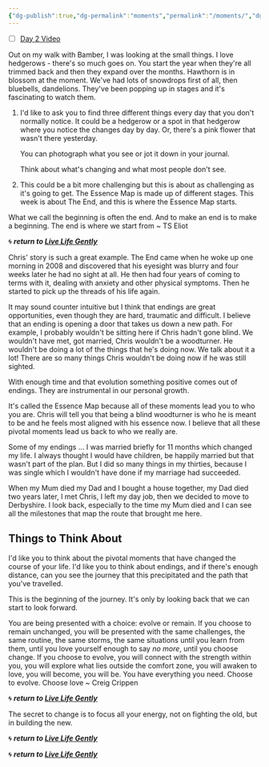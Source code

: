 ```yaml
---
{"dg-publish":true,"dg-permalink":"moments","permalink":"/moments/","dgHomeLink":true,"dgPassFrontmatter":false}
---
```



- [ ] [Day 2 Video](https://www.instagram.com/tv/CPnp2EuHuAl9BZ2tlLQ9PPyFMLHDr9TcYzG1D80/)

Out on my walk with Bamber, I was looking at the small things. I love hedgerows - there's so much goes on. You start the year when they're all trimmed back and then they expand over the months. Hawthorn is in blossom at the moment. We've had lots of snowdrops first of all, then bluebells, dandelions. They've been popping up in stages and it's fascinating to watch them.

1. I'd like to ask you to find three different things every day that you don't normally notice. It could be a hedgerow or a spot in that hedgerow where you notice the changes day by day. Or, there's a pink flower that wasn't there yesterday. 

	You can photograph what you see or jot it down in your journal.

	Think about what's changing and what most people don't see.
	
2. This could be a bit more challenging but this is about as challenging as it's going to get. The Essence Map is made up of different stages. This week is about The End, and this is where the Essence Map starts.


<div class="transclusion internal-embed is-loaded"><div class="markdown-embed">

<div class="markdown-embed-title">



</div>



What we call the beginning is often the end. And to make an end is to make a beginning. The end is where we start from ~ TS Eliot

🌀 ***return to [Live Life Gently](https://livelifegently.co.uk/)***

</div></div>


Chris' story is such a great example. The End came when he woke up one morning in 2008 and discovered that his eyesight was blurry and four weeks later he had no sight at all. He then had four years of coming to terms with it, dealing with anxiety and other physical symptoms. Then he started to pick up the threads of his life again.

It may sound counter intuitive but I think that endings are great opportunities, even though they are hard, traumatic and difficult. I believe that an ending is opening a door that takes us down a new path. For example, I probably wouldn't be sitting here if Chris hadn't gone blind. We wouldn't have met, got married, Chris wouldn't be a woodturner. He wouldn't be doing a lot of the things that he's doing now. We talk about it a lot! There are so many things Chris wouldn't be doing now if he was still sighted.

With enough time and that evolution something positive comes out of endings. They are instrumental in our personal growth. 

It's called the Essence Map because all of these moments lead you to who you are. Chris will tell you that being a blind woodturner is who he is meant to be and he feels most aligned with his essence now. I believe that all these pivotal moments lead us back to who we really are.

Some of my endings ... I was married briefly for 11 months which changed my life. I always thought I would have children, be happily married but that wasn't part of the plan. But I did so many things in my thirties, because I was single which I wouldn't have done if my marriage had succeeded.

When my Mum died my Dad and I bought a house together, my Dad died two years later, I met Chris, I left my day job, then we decided to move to Derbyshire. I look back, especially to the time my Mum died and I can see all the milestones that map the route that brought me here.

## Things to Think About

I'd like you to think about the pivotal moments that have changed the course of your life. I'd like you to think about endings, and if there's enough distance, can you see the journey that this precipitated and the path that you've travelled.

This is the beginning of the journey. It's only by looking back that we can start to look forward.


<div class="transclusion internal-embed is-loaded"><div class="markdown-embed">

<div class="markdown-embed-title">



</div>

You are being presented with a choice: evolve or remain. If you choose to remain unchanged, you will be presented with the same challenges, the same routine, the same storms, the same situations until you learn from them, until you love yourself enough to say *no more*, until you choose change. If you choose to evolve, you will connect with the strength within you, you will explore what lies outside the comfort zone, you will awaken to love, you will become, you will be. You have everything you need. Choose to evolve. Choose love ~ Creig Crippen

🌀 ***return to [Live Life Gently](https://livelifegently.co.uk/)***

</div></div>



<div class="transclusion internal-embed is-loaded"><div class="markdown-embed">

<div class="markdown-embed-title">



</div>



The secret to change is to focus all your energy, not on fighting the old, but in building the new.

🌀 ***return to [Live Life Gently](https://livelifegently.co.uk/)***

</div></div>


🌀 ***return to [Live Life Gently](https://livelifegently.co.uk/)***